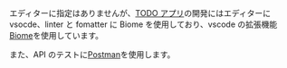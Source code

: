エディターに指定はありませんが、[TODO アプリ]()の開発にはエディターに vsocde、linter と fomatter に Biome を使用しており、vscode の拡張機能[Biome](https://marketplace.visualstudio.com/items?itemName=biomejs.biome)を使用しています。

また、API のテストに[Postman](https://www.postman.com/)を使用します。
